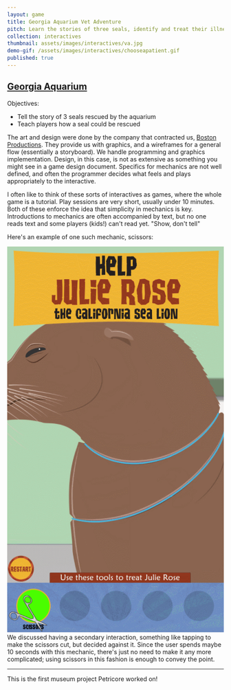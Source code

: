 ```yaml
---
layout: game
title: Georgia Aquarium Vet Adventure
pitch: Learn the stories of three seals, identify and treat their illnesses
collection: interactives
thumbnail: assets/images/interactives/va.jpg
demo-gif: /assets/images/interactives/chooseapatient.gif
published: true
--- 
```

## [Georgia Aquarium](https://www.georgiaaquarium.org/)

Objectives:
- Tell the story of 3 seals rescued by the aquarium
- Teach players how a seal could be rescued

The art and design were done by the company that contracted us, [Boston Productions](http://www.bostonproductions.com/). They provide us with graphics, and a wireframes for a general flow (essentially a storyboard). We handle programming and graphics implementation. Design, in this case, is not as extensive as something you might see in a game design document. Specifics for mechanics are not well defined, and often the programmer decides what feels and plays appropriately to the interactive.

I often like to think of these sorts of interactives as games, where the whole game is a tutorial. Play sessions are very short, usually under 10 minutes. Both of these enforce the idea that simplicity in mechanics is key. Introductions to mechanics are often accompanied by text, but no one reads text and some players (kids!) can't read yet. "Show, don't tell"

Here's an example of one such mechanic, scissors:
<div class="aspectratio">
<img src="/assets/images/interactives/scissors_cut.gif" class="demo-gif">
</div>
We discussed having a secondary interaction, something like tapping to make the scissors cut, but decided against it. Since the user spends maybe 10 seconds with this mechanic, there's just no need to make it any more complicated; using scissors in this fashion is enough to convey the point.

---
This is the first museum project Petricore worked on!